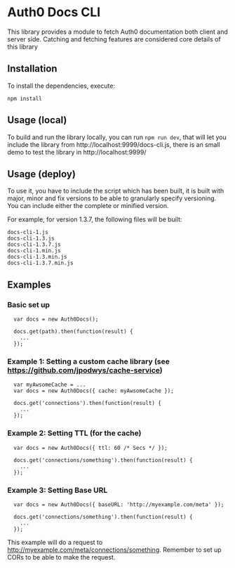 # Auth0 Docs CLI

This library provides a module to fetch Auth0 documentation both client and server side. Catching and fetching features are considered core details of this library

## Installation

To install the dependencies, execute:

`npm install`


## Usage (local)
To build and run the library locally, you can run
`npm run dev`, that will let you include the library from http://localhost:9999/docs-cli.js, there is an small demo to test the library in http://localhost:9999/

## Usage (deploy)
To use it, you have to include the script which has been built, it is built with major, minor and fix versions to be able to granularly specify versioning. You can include either the complete or minified version.

For example, for version 1.3.7, the following files will be built:

```
docs-cli-1.js
docs-cli-1.3.js
docs-cli-1.3.7.js
docs-cli-1.min.js
docs-cli-1.3.min.js
docs-cli-1.3.7.min.js
```

## Examples

### Basic set up

```
  var docs = new Auth0Docs();

  docs.get(path).then(function(result) {
    ...
  });
```

### Example 1: Setting a custom cache library (see https://github.com/jpodwys/cache-service)

```
  var myAwsomeCache = ...
  var docs = new Auth0Docs({ cache: myAwsomeCache });

  docs.get('connections').then(function(result) {
    ...
  });
```

### Example 2: Setting TTL (for the cache)
```
  var docs = new Auth0Docs({ ttl: 60 /* Secs */ });

  docs.get('connections/something').then(function(result) {
    ...
  });
```

### Example 3: Setting Base URL
```
  var docs = new Auth0Docs({ baseURL: 'http://myexample.com/meta' });

  docs.get('connections/something').then(function(result) {
    ...
  });
```

This example will do a request to http://myexample.com/meta/connections/something. 
Remember to set up CORs to be able to make the request.
